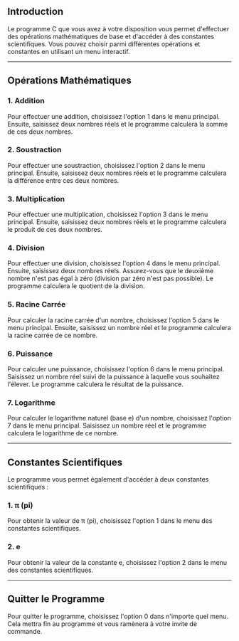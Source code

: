 
## Introduction

Le programme C que vous avez à votre disposition vous permet d'effectuer des opérations mathématiques de base et d'accéder à des constantes scientifiques. Vous pouvez choisir parmi différentes opérations et constantes en utilisant un menu interactif.

---

## Opérations Mathématiques

### 1. Addition

Pour effectuer une addition, choisissez l'option 1 dans le menu principal. Ensuite, saisissez deux nombres réels et le programme calculera la somme de ces deux nombres.

### 2. Soustraction

Pour effectuer une soustraction, choisissez l'option 2 dans le menu principal. Ensuite, saisissez deux nombres réels et le programme calculera la différence entre ces deux nombres.

### 3. Multiplication

Pour effectuer une multiplication, choisissez l'option 3 dans le menu principal. Ensuite, saisissez deux nombres réels et le programme calculera le produit de ces deux nombres.

### 4. Division

Pour effectuer une division, choisissez l'option 4 dans le menu principal. Ensuite, saisissez deux nombres réels. Assurez-vous que le deuxième nombre n'est pas égal à zéro (division par zéro n'est pas possible). Le programme calculera le quotient de la division.

### 5. Racine Carrée

Pour calculer la racine carrée d'un nombre, choisissez l'option 5 dans le menu principal. Ensuite, saisissez un nombre réel et le programme calculera la racine carrée de ce nombre.

### 6. Puissance

Pour calculer une puissance, choisissez l'option 6 dans le menu principal. Saisissez un nombre réel suivi de la puissance à laquelle vous souhaitez l'élever. Le programme calculera le résultat de la puissance.

### 7. Logarithme

Pour calculer le logarithme naturel (base e) d'un nombre, choisissez l'option 7 dans le menu principal. Saisissez un nombre réel et le programme calculera le logarithme de ce nombre.

---

## Constantes Scientifiques

Le programme vous permet également d'accéder à deux constantes scientifiques :

### 1. π (pi)

Pour obtenir la valeur de π (pi), choisissez l'option 1 dans le menu des constantes scientifiques.

### 2. e

Pour obtenir la valeur de la constante e, choisissez l'option 2 dans le menu des constantes scientifiques.

---

## Quitter le Programme

Pour quitter le programme, choisissez l'option 0 dans n'importe quel menu. Cela mettra fin au programme et vous ramènera à votre invite de commande.

